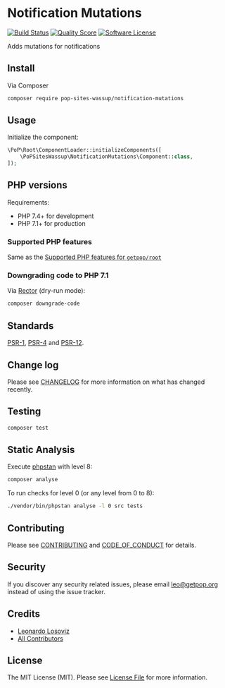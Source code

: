 # Notification Mutations

[![Build Status][ico-travis]][link-travis]
[![Quality Score][ico-code-quality]][link-code-quality]
[![Software License][ico-license]](LICENSE.md)

<!--
[![Latest Version on Packagist][ico-version]][link-packagist]
[![Coverage Status][ico-scrutinizer]][link-scrutinizer]
[![Total Downloads][ico-downloads]][link-downloads]
-->

Adds mutations for notifications

## Install

Via Composer

``` bash
composer require pop-sites-wassup/notification-mutations
```

## Usage

Initialize the component:

``` php
\PoP\Root\ComponentLoader::initializeComponents([
    \PoPSitesWassup\NotificationMutations\Component::class,
]);
```

## PHP versions

Requirements:

- PHP 7.4+ for development
- PHP 7.1+ for production

### Supported PHP features

Same as the [Supported PHP features for `getpop/root`](https://github.com/getpop/root/#supported-php-features)

### Downgrading code to PHP 7.1

Via [Rector](https://github.com/rectorphp/rector) (dry-run mode):

```bash
composer downgrade-code
```

## Standards

[PSR-1](https://www.php-fig.org/psr/psr-1), [PSR-4](https://www.php-fig.org/psr/psr-4) and [PSR-12](https://www.php-fig.org/psr/psr-12).

## Change log

Please see [CHANGELOG](CHANGELOG.md) for more information on what has changed recently.

## Testing

``` bash
composer test
```

## Static Analysis

Execute [phpstan](https://github.com/phpstan/phpstan) with level 8:

``` bash
composer analyse
```

To run checks for level 0 (or any level from 0 to 8):

``` bash
./vendor/bin/phpstan analyse -l 0 src tests
```

## Contributing

Please see [CONTRIBUTING](CONTRIBUTING.md) and [CODE_OF_CONDUCT](CODE_OF_CONDUCT.md) for details.

## Security

If you discover any security related issues, please email leo@getpop.org instead of using the issue tracker.

## Credits

- [Leonardo Losoviz][link-author]
- [All Contributors][link-contributors]

## License

The MIT License (MIT). Please see [License File](LICENSE.md) for more information.

[ico-version]: https://img.shields.io/packagist/v/pop-sites-wassup/notification-mutations.svg?style=flat-square
[ico-license]: https://img.shields.io/badge/license-MIT-brightgreen.svg?style=flat-square
[ico-travis]: https://img.shields.io/travis/pop-sites-wassup/notification-mutations/master.svg?style=flat-square
[ico-scrutinizer]: https://img.shields.io/scrutinizer/coverage/g/pop-sites-wassup/notification-mutations.svg?style=flat-square
[ico-code-quality]: https://img.shields.io/scrutinizer/g/pop-sites-wassup/notification-mutations.svg?style=flat-square
[ico-downloads]: https://img.shields.io/packagist/dt/pop-sites-wassup/notification-mutations.svg?style=flat-square

[link-packagist]: https://packagist.org/packages/pop-sites-wassup/notification-mutations
[link-travis]: https://travis-ci.org/pop-sites-wassup/notification-mutations
[link-scrutinizer]: https://scrutinizer-ci.com/g/pop-sites-wassup/notification-mutations/code-structure
[link-code-quality]: https://scrutinizer-ci.com/g/pop-sites-wassup/notification-mutations
[link-downloads]: https://packagist.org/packages/pop-sites-wassup/notification-mutations
[link-author]: https://github.com/leoloso
[link-contributors]: ../../../../../../contributors
